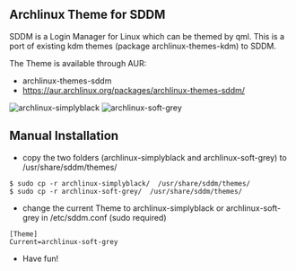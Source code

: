 Archlinux Theme for SDDM
------------------------
SDDM is a Login Manager for Linux which can be themed by qml. This is a port of existing kdm themes (package archlinux-themes-kdm) to SDDM.

The Theme is available through AUR: 
* archlinux-themes-sddm
* https://aur.archlinux.org/packages/archlinux-themes-sddm/

![archlinux-simplyblack](https://raw.githubusercontent.com/Guidobelix/archlinux-themes-sddm/master/archlinux-simplyblack/screenshot.png "archlinux-simplyblack") ![archlinux-soft-grey](https://raw.githubusercontent.com/Guidobelix/archlinux-themes-sddm/master/archlinux-soft-grey/screenshot.png "archlinux-soft-grey")

Manual Installation
-------------------
* copy the two folders (archlinux-simplyblack and archlinux-soft-grey) to /usr/share/sddm/themes/
```
$ sudo cp -r archlinux-simplyblack/  /usr/share/sddm/themes/
$ sudo cp -r archlinux-soft-grey/  /usr/share/sddm/themes/    
```
* change the current Theme to archlinux-simplyblack or archlinux-soft-grey in /etc/sddm.conf (sudo required)
```
[Theme]
Current=archlinux-soft-grey 
```

* Have fun!
